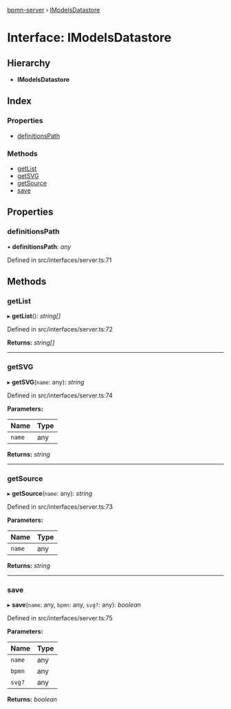 [bpmn-server](../README.md) › [IModelsDatastore](imodelsdatastore.md)

# Interface: IModelsDatastore

## Hierarchy

* **IModelsDatastore**

## Index

### Properties

* [definitionsPath](imodelsdatastore.md#definitionspath)

### Methods

* [getList](imodelsdatastore.md#getlist)
* [getSVG](imodelsdatastore.md#getsvg)
* [getSource](imodelsdatastore.md#getsource)
* [save](imodelsdatastore.md#save)

## Properties

###  definitionsPath

• **definitionsPath**: *any*

Defined in src/interfaces/server.ts:71

## Methods

###  getList

▸ **getList**(): *string[]*

Defined in src/interfaces/server.ts:72

**Returns:** *string[]*

___

###  getSVG

▸ **getSVG**(`name`: any): *string*

Defined in src/interfaces/server.ts:74

**Parameters:**

Name | Type |
------ | ------ |
`name` | any |

**Returns:** *string*

___

###  getSource

▸ **getSource**(`name`: any): *string*

Defined in src/interfaces/server.ts:73

**Parameters:**

Name | Type |
------ | ------ |
`name` | any |

**Returns:** *string*

___

###  save

▸ **save**(`name`: any, `bpmn`: any, `svg?`: any): *boolean*

Defined in src/interfaces/server.ts:75

**Parameters:**

Name | Type |
------ | ------ |
`name` | any |
`bpmn` | any |
`svg?` | any |

**Returns:** *boolean*

